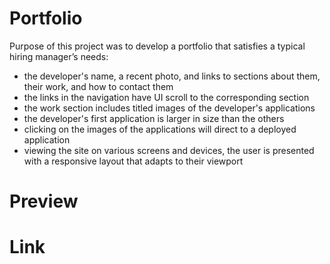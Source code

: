 # Portfolio

Purpose of this project was to develop a portfolio that satisfies a typical hiring manager’s needs:
- the developer's name, a recent photo, and links to sections about them, their work, and how to contact them
- the links in the navigation have UI scroll to the corresponding section
- the work section includes titled images of the developer's applications
- the developer's first application is larger in size than the others
- clicking on the images of the applications will direct to a deployed application
- viewing the site on various screens and devices, the user is presented with a responsive layout that adapts to their viewport

# Preview





# Link
